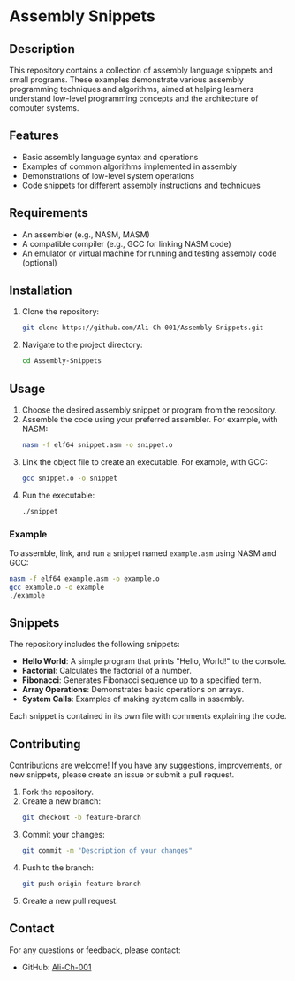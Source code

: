 # Assembly Snippets

## Description
This repository contains a collection of assembly language snippets and small programs. These examples demonstrate various assembly programming techniques and algorithms, aimed at helping learners understand low-level programming concepts and the architecture of computer systems.

## Features
- Basic assembly language syntax and operations
- Examples of common algorithms implemented in assembly
- Demonstrations of low-level system operations
- Code snippets for different assembly instructions and techniques

## Requirements
- An assembler (e.g., NASM, MASM)
- A compatible compiler (e.g., GCC for linking NASM code)
- An emulator or virtual machine for running and testing assembly code (optional)

## Installation
1. Clone the repository:
   ```bash
   git clone https://github.com/Ali-Ch-001/Assembly-Snippets.git
   ```
2. Navigate to the project directory:
   ```bash
   cd Assembly-Snippets
   ```

## Usage
1. Choose the desired assembly snippet or program from the repository.
2. Assemble the code using your preferred assembler. For example, with NASM:
   ```bash
   nasm -f elf64 snippet.asm -o snippet.o
   ```
3. Link the object file to create an executable. For example, with GCC:
   ```bash
   gcc snippet.o -o snippet
   ```
4. Run the executable:
   ```bash
   ./snippet
   ```

### Example
To assemble, link, and run a snippet named `example.asm` using NASM and GCC:
```bash
nasm -f elf64 example.asm -o example.o
gcc example.o -o example
./example
```

## Snippets
The repository includes the following snippets:
- **Hello World**: A simple program that prints "Hello, World!" to the console.
- **Factorial**: Calculates the factorial of a number.
- **Fibonacci**: Generates Fibonacci sequence up to a specified term.
- **Array Operations**: Demonstrates basic operations on arrays.
- **System Calls**: Examples of making system calls in assembly.

Each snippet is contained in its own file with comments explaining the code.

## Contributing
Contributions are welcome! If you have any suggestions, improvements, or new snippets, please create an issue or submit a pull request.

1. Fork the repository.
2. Create a new branch:
   ```bash
   git checkout -b feature-branch
   ```
3. Commit your changes:
   ```bash
   git commit -m "Description of your changes"
   ```
4. Push to the branch:
   ```bash
   git push origin feature-branch
   ```
5. Create a new pull request.

## Contact
For any questions or feedback, please contact:
- GitHub: [Ali-Ch-001](https://github.com/Ali-Ch-001)
